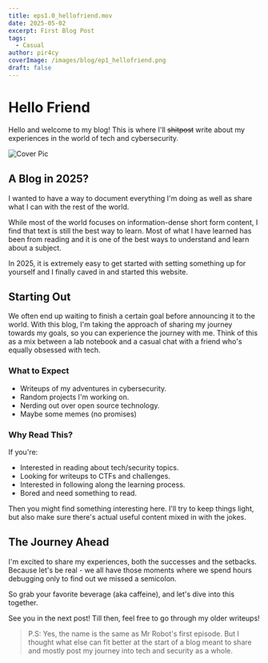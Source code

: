 ```yaml
---
title: eps1.0_hellofriend.mov
date: 2025-05-02
excerpt: First Blog Post
tags:
  - Casual
author: pir4cy
coverImage: /images/blog/ep1_hellofriend.png
draft: false
---
```


# Hello Friend

Hello and welcome to my blog! This is where I'll ~~shitpost~~ write about my experiences in the world of tech and cybersecurity.  


![Cover Pic](/images/blog/ep1_hellofriend.png)  

## A Blog in 2025? 

I wanted to have a way to document everything I'm doing as well as share what I can with the rest of the world.

While most of the world focuses on information-dense short form content, I find that text is still the best way to learn. Most of what I have learned has been from reading and it is one of the best ways to understand and learn about a subject.

In 2025, it is extremely easy to get started with setting something up for yourself and I finally caved in and started this website. 

## Starting Out

We often end up waiting to finish a certain goal before announcing it to the world. With this blog, I'm taking the approach of sharing my journey towards my goals, so you can experience the journey with me. Think of this as a mix between a lab notebook and a casual chat with a friend who's equally obsessed with tech.

### What to Expect

- Writeups of my adventures in cybersecurity.
- Random projects I'm working on.
- Nerding out over open source technology.
- Maybe some memes (no promises)

### Why Read This?

If you're:
- Interested in reading about tech/security topics.
- Looking for writeups to CTFs and challenges.
- Interested in following along the learning process.
- Bored and need something to read. 

Then you might find something interesting here. I'll try to keep things light, but also make sure there's actual useful content mixed in with the jokes.

## The Journey Ahead

I'm excited to share my experiences, both the successes and the setbacks. Because let's be real - we all have those moments where we spend hours debugging only to find out we missed a semicolon.

So grab your favorite beverage (aka caffeine), and let's dive into this together. 

See you in the next post! Till then, feel free to go through my older writeups! 

> P.S: Yes, the name is the same as Mr Robot's first episode. But I thought what else can fit better at the start of a blog meant to share and mostly post my journey into tech and security as a whole.
